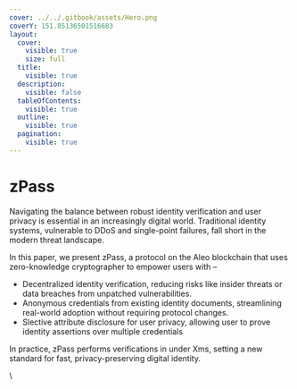 ```yaml
---
cover: ../../.gitbook/assets/Hero.png
coverY: 151.85136501516683
layout:
  cover:
    visible: true
    size: full
  title:
    visible: true
  description:
    visible: false
  tableOfContents:
    visible: true
  outline:
    visible: true
  pagination:
    visible: true
---
```


# zPass

Navigating the balance between robust identity verification and user privacy is essential in an increasingly digital world. Traditional identity systems, vulnerable to DDoS and single-point failures, fall short in the modern threat landscape.&#x20;

In this paper, we present zPass, a protocol on the Aleo blockchain that uses zero-knowledge cryptographer to empower users with –

* Decentralized identity verification, reducing risks like insider threats or data breaches from unpatched vulnerabilities.
* Anonymous credentials from existing identity documents, streamlining real-world adoption without requiring protocol changes.
* Slective attribute disclosure for user privacy, allowing user to prove identity assertions over multiple credentials

In practice, zPass performs verifications in under Xms, setting a new standard for fast, privacy-preserving digital identity.

\
